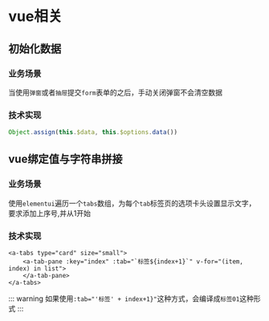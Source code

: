 # vue相关

## 初始化数据

### 业务场景

当使用`弹窗`或者`抽屉`提交`form`表单的之后，手动关闭弹窗不会清空数据

### 技术实现

```js
Object.assign(this.$data, this.$options.data())
```

## vue绑定值与字符串拼接

### 业务场景

使用`elementui`遍历一个`tabs`数组，为每个`tab`标签页的选项卡头设置显示文字，要求添加上序号,并从1开始

### 技术实现

```vue
<a-tabs type="card" size="small">
    <a-tab-pane :key="index" :tab="`标签${index+1}`" v-for="(item, index) in list">
    </a-tab-pane>
</a-tabs>
```

::: warning 
如果使用`:tab="'标签' + index+1}"`这种方式，会编译成`标签01`这种形式
:::
